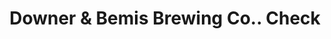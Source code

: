 ---
doi: 10.7916/D8H433GQ
date_other: '1870'
date_other_textual: 1870-1879
form: printed ephemera
genre:
- Checks (bank checks)
name:
- Downer & Bemis Brewing Co.
object_in_context_url: https://biggert.cul.columbia.edu/items/view/ave_biggert_00186
subject_hierarchical_geographic:
- Chicago, Illinois, United States
subject_name:
- Downer & Bemis Brewing Co.
title: Downer & Bemis Brewing Co.. Check
sort_title: Downer & Bemis Brewing Co.. Check
call_number: ave_biggert_00186
coordinates:
- 41.83694444444445,-87.68472222222222
pid: ave_biggert_00186
identifiers: ave_biggert_00186
canvas_id: ldpd:395461
permalink: "/items/ave_biggert_00186/"
layout: iiif-image-page
---